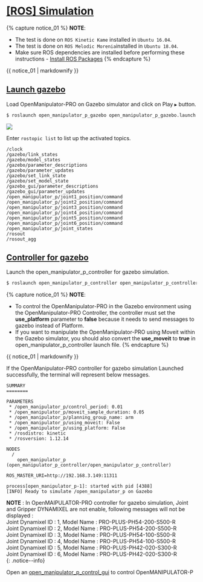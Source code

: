 # [[ROS] Simulation](#ros-simulation)

{% capture notice_01 %}
**NOTE**:
- The test is done on `ROS Kinetic Kame` installed in `Ubuntu 16.04`.
- The test is done on `ROS Melodic Morenia`installed in `Ubuntu 18.04`.
- Make sure ROS dependencies are installed before performing these instructions - [Install ROS Packages](/docs/en/platform/openmanipulator_p/ros_setup/#install-ros-packages)
{% endcapture %}
<div class="notice--info">{{ notice_01 | markdownify }}</div>

## [Launch gazebo](#launch-gazebo)

Load OpenManipulator-PRO on Gazebo simulator and click on Play `▶` button.

  ``` bash
  $ roslaunch open_manipulator_p_gazebo open_manipulator_p_gazebo.launch
  ```

  ![](/assets/images/platform/openmanipulator_p/launch_gazebo.png)

Enter `rostopic list` to list up the activated topics.

  ```
  /clock
  /gazebo/link_states
  /gazebo/model_states
  /gazebo/parameter_descriptions
  /gazebo/parameter_updates
  /gazebo/set_link_state
  /gazebo/set_model_state
  /gazebo_gui/parameter_descriptions
  /gazebo_gui/parameter_updates
  /open_manipulator_p/joint1_position/command
  /open_manipulator_p/joint2_position/command
  /open_manipulator_p/joint3_position/command
  /open_manipulator_p/joint4_position/command
  /open_manipulator_p/joint5_position/command
  /open_manipulator_p/joint6_position/command
  /open_manipulator_p/joint_states
  /rosout
  /rosout_agg
  ```

## [Controller for gazebo](#controller-for-gazebo)

Launch the open_manipulator_p_controller for gazebo simulation.

  ``` bash
  $ roslaunch open_manipulator_p_controller open_manipulator_p_controller.launch use_platform:=false
  ```
{% capture notice_01 %}
**NOTE**:
- To control the OpenManipulator-PRO in the Gazebo environment using the OpenManipulator-PRO Controller, the controller must set the **use_platform** parameter to **false** because it needs to send messages to gazebo instead of Platform.
- If you want to manipulate the OpenManipulator-PRO using Moveit within the Gazebo simulator, you should also convert the **use_moveit** to **true** in open_manipulator_p_controller launch file.
{% endcapture %}
<div class="notice--info">{{ notice_01 | markdownify }}</div>

If the OpenManipulator-PRO controller for gazebo simulation Launched successfully, the terminal will represent below messages.

```
SUMMARY
========

PARAMETERS
 * /open_manipulator_p/control_period: 0.01
 * /open_manipulator_p/moveit_sample_duration: 0.05
 * /open_manipulator_p/planning_group_name: arm
 * /open_manipulator_p/using_moveit: False
 * /open_manipulator_p/using_platform: False
 * /rosdistro: kinetic
 * /rosversion: 1.12.14

NODES
  /
    open_manipulator_p (open_manipulator_p_controller/open_manipulator_p_controller)

ROS_MASTER_URI=http://192.168.3.149:11311

process[open_manipulator_p-1]: started with pid [4388]
[INFO] Ready to simulate /open_manipulator_p on Gazebo
```
**NOTE** : In OpenMAIPULATOR-PRO controller for gazebo simulation, Joint and Gripper DYNAMIXEL are not enable, following messages will not be displayed :  
Joint Dynamixel ID : 1, Model Name : PRO-PLUS-PH54-200-S500-R  
Joint Dynamixel ID : 2, Model Name : PRO-PLUS-PH54-200-S500-R  
Joint Dynamixel ID : 3, Model Name : PRO-PLUS-PH54-100-S500-R  
Joint Dynamixel ID : 4, Model Name : PRO-PLUS-PH54-100-S500-R  
Joint Dynamixel ID : 5, Model Name : PRO-PLUS-PH42-020-S300-R  
Joint Dynamixel ID : 6, Model Name : PRO-PLUS-PH42-020-S300-R  
{: .notice--info}

Open an [open_manipulator_p_control_gui](/docs/en/platform/openmanipulator_p/ros_operation/#gui-program) to control OpenMANIPULATOR-P

[OpenCR]: /docs/en/parts/controller/opencr10/
[OpenCR Manual]: /docs/en/parts/controller/opencr10/
[rc100]: /docs/en/parts/communication/rc-100/
[bt410]: /docs/en/parts/communication/bt-410/

[open_manipulator_p_msgs/GetJointPosition]: /docs/en/popup/open_manipulator_p_msgs_GetJointPosition/
[open_manipulator_p_msgs/GetKinematicsPose]: /docs/en/popup/open_manipulator_p_msgs_GetKinematicsPose/
[open_manipulator_p_msgs/SetJointPosition]: /docs/en/popup/open_manipulator_p_msgs_SetJointPosition/
[open_manipulator_p_msgs/SetKinematicsPose]: /docs/en/popup/open_manipulator_p_msgs_SetKinematicsPose/
[open_manipulator_p_msgs/SetActuatorState]: /docs/en/popup/open_manipulator_p_msgs_SetActuatorState/
[open_manipulator_p_msgs/SetDrawingTrajectory]: /docs/en/popup/open_manipulator_p_msgs_SetDrawingTrajectory/

[sensor_msgs/JointState]: /docs/en/popup/sensor_msgs_JointState_msg/
[open_manipulator_p_msgs/KinematicsPose]: /docs/en/popup/open_manipulator_p_msgs_KinematicsPose/
[open_manipulator_p_msgs/OpenManipulatorState]: /docs/en/popup/open_manipulator_p_msgs_OpenManipulatorState/
[std_msgs::String]: /docs/en/popup/std_msgs_string/

[task space]: /docs/en/popup/open_manipulator_p_coordinates/
[joint space]: /docs/en/popup/open_manipulator_p_coordinates/
